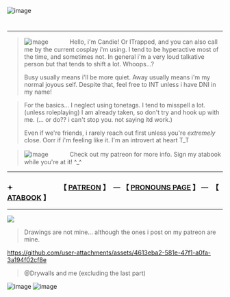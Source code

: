 ![image](https://github.com/user-attachments/assets/96dc8d37-3797-4e35-83be-06a27c8578cd)


# 

---
>![image](https://github.com/user-attachments/assets/f936896d-3d81-438e-b022-c1e318ad5ae6) 　　　 Hello, i'm Candie! Or ITrapped, and you can also call me by the current cosplay i'm using. I tend to be hyperactive most of the time, and sometimes not. In general i'm a very loud talkative person but that tends to shift a lot. Whoops...?
>
> Busy usually means i'll be more quiet. Away usually means i'm my normal joyous self. Despite that, feel free to INT unless i have DNI in my name!

> For the basics... I neglect using tonetags. I tend to misspell a lot. (unless roleplaying) I am already taken, so don't try and hook up with me. (... or do?? i can't stop you. not saying itd work.)
> 
> Even if we're friends, i rarely reach out first unless you're *extremely* close. Oorr if i'm feeling like it. I'm an introvert at heart T_T 

> ![image](https://github.com/user-attachments/assets/aaeee1c5-e276-4bcc-b89e-c7ab70b69f77) 　　　 Check out my patreon for more info. Sign my atabook while you're at it! ^_^

---

### 𖥔 　　　　　　　【 [PATREON](https://www.patreon.com/c/supportingconstellation/about) 】　— 【 [PRONOUNS PAGE](https://pronouns.cc/@candie) 】 —　【 [ATABOOK](https://thatonedockdweller.atabook.org/) 】

---

![](https://komarev.com/ghpvc/?username=2012maymadness&label=ROBLOXIANS&base=56&color=9745d1)

> Drawings are not mine... although the ones i post on my patreon are mine.

https://github.com/user-attachments/assets/4613eba2-581e-47f1-a0fa-3a194f02cf8e
> @Drywalls and me (excluding the last part)

![image](https://github.com/user-attachments/assets/b55fcd58-fe13-48fd-a920-5cf37ec65bbd)
![image](https://github.com/user-attachments/assets/81ae0a04-5650-4758-9dd4-4f44431042c6)


